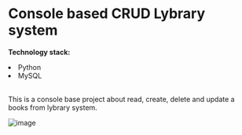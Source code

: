 <h1><b>Console based CRUD Lybrary system</b></h1>

<b>Technology stack:</b>

<li>Python</li>
<li>MySQL</li>
</br>
<p>This is a console base project about read, create, delete and update a books from lybrary system.</p>

![image](https://github.com/AyhanNazif/Lybrary-system/assets/136976793/601d24a0-9213-4396-90b6-035cf4bf7b19)
